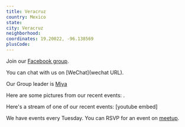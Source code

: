 ```yaml
---
title: Veracruz
country: Mexico
state: 
city: Veracruz
neighborhood: 
coordinates: 19.20022, -96.138569
plusCode:
---
```

Join our [Facebook group](https://www.facebook.com/groups/free.code.camp.veracruz).

You can chat with us on [WeChat](wechat URL).

Our Group leader is [Miya](freecodecamp.org/miya)

Here are some pictures from our recent events:
![]().

Here's a stream of one of our recent events:
[youtube embed]

We have events every Tuesday. You can RSVP for an event on [meetup](meetupurl).
